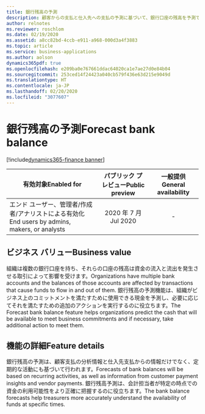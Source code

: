```yaml
---
title: 銀行残高の予測
description: 顧客からの支払と仕入先への支払の予測に基づいて、銀行口座の残高を予測できます。
author: relnotes
ms.reviewer: roschlom
ms.date: 02/19/2020
ms.assetid: a8cc82bd-4ccb-e911-a968-000d3a4f3883
ms.topic: article
ms.service: business-applications
ms.author: aolson
dynamics365pdf: true
ms.openlocfilehash: e209ba0e767661ddac64020ca1e7ae27d0e84b04
ms.sourcegitcommit: 253ced14f24423a040cb579f436e63d215e9049d
ms.translationtype: HT
ms.contentlocale: ja-JP
ms.lasthandoff: 02/20/2020
ms.locfileid: "3077607"
---
```

# <a name="forecast-bank-balance"></a><span data-ttu-id="0d693-103">銀行残高の予測</span><span class="sxs-lookup"><span data-stu-id="0d693-103">Forecast bank balance</span></span>
[!include[dynamics365-finance banner](../includes/dynamics365-finance.md)]

| <span data-ttu-id="0d693-104">有効対象</span><span class="sxs-lookup"><span data-stu-id="0d693-104">Enabled for</span></span>    |  <span data-ttu-id="0d693-105">パブリック プレビュー</span><span class="sxs-lookup"><span data-stu-id="0d693-105">Public preview</span></span> | <span data-ttu-id="0d693-106">一般提供</span><span class="sxs-lookup"><span data-stu-id="0d693-106">General availability</span></span> | 
| ---------- | :----------: |:----------: |
|<span data-ttu-id="0d693-107">エンド ユーザー、管理者/作成者/アナリストによる有効化</span><span class="sxs-lookup"><span data-stu-id="0d693-107">End users by admins, makers, or analysts</span></span>|<span data-ttu-id="0d693-108">2020 年 7 月</span><span class="sxs-lookup"><span data-stu-id="0d693-108">Jul 2020</span></span>| -|


## <a name="business-value"></a><span data-ttu-id="0d693-109">ビジネス バリュー</span><span class="sxs-lookup"><span data-stu-id="0d693-109">Business value</span></span>
<!-- bv start -->
<span data-ttu-id="0d693-110">組織は複数の銀行口座を持ち、それらの口座の残高は資金の流入と流出を発生させる取引によって影響を受けます。</span><span class="sxs-lookup"><span data-stu-id="0d693-110">Organizations have multiple bank accounts and the balances of those accounts are affected by transactions that cause funds to flow in and out of them.</span></span> <span data-ttu-id="0d693-111">銀行残高の予測機能は、組織がビジネス上のコミットメントを満たすために使用できる現金を予測し、必要に応じてそれを満たすための追加のアクションを実行するのに役立ちます。</span><span class="sxs-lookup"><span data-stu-id="0d693-111">The Forecast bank balance feature helps organizations predict the cash that will be available to meet business commitments and if necessary, take additional action to meet them.</span></span>
<!-- bv end -->



## <a name="feature-details"></a><span data-ttu-id="0d693-112">機能の詳細</span><span class="sxs-lookup"><span data-stu-id="0d693-112">Feature details</span></span>
<!--feature detail start -->
<span data-ttu-id="0d693-113">銀行残高の予測は、顧客支払の分析情報と仕入先支払からの情報だけでなく、定期的な活動にも基づいて行われます。</span><span class="sxs-lookup"><span data-stu-id="0d693-113">Forecasts of bank balances will be based on recurring activities, as well as information from customer payment insights and vendor payments.</span></span> <span data-ttu-id="0d693-114">銀行残高予測は、会計担当者が特定の時点での資金の利用可能性をより正確に把握するのに役立ちます。</span><span class="sxs-lookup"><span data-stu-id="0d693-114">The bank balance forecasts help treasurers more accurately understand the availability of funds at specific times.</span></span>
<!--feature detail end -->









